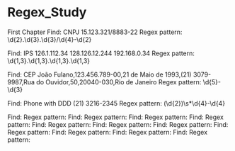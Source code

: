 # Regex_Study

First Chapter
Find:  CNPJ
  15.123.321/8883-22
  Regex pattern:  
  \d{2}\.\d{3}\.\d{3}\/\d{4}\-\d{2}


Find:  IPS
  126.1.112.34
  128.126.12.244
  192.168.0.34
  Regex pattern:  
 \d{1,3}.\d{1,3}.\d{1,3}.\d{1,3}  

Find: CEP
    João Fulano,123.456.789-00,21 de Maio de 1993,(21) 3079-9987,Rua do Ouvidor,50,20040-030,Rio de Janeiro
Regex pattern:
  \d{5}-\d{3}

Find: Phone with DDD
  (21) 3216-2345
Regex pattern:
   \(\d{2}\)\s*\d{4}\-\d{4}

Find:
Regex pattern:
Find:
Regex pattern:
Find:
Regex pattern:
Find:
Regex pattern:
Find:
Regex pattern:
Find:
Regex pattern:
Find:
Regex pattern:
Find:
Regex pattern:
Find:
Regex pattern:
Find:
Regex pattern:
Find:
Regex pattern:
